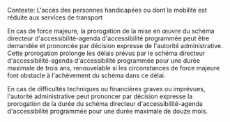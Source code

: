 Contexte: L'accès des personnes handicapées ou dont la mobilité est réduite aux services de transport

En cas de force majeure, la prorogation de la mise en œuvre du schéma directeur d'accessibilité-agenda d'accessibilité programmée peut être demandée et prononcée par décision expresse de l'autorité administrative. Cette prorogation prolonge les délais prévus par le schéma directeur d'accessibilité-agenda d'accessibilité programmée pour une durée maximale de trois ans, renouvelable si les circonstances de force majeure font obstacle à l'achèvement du schéma dans ce délai.

En cas de difficultés techniques ou financières graves ou imprévues, l'autorité administrative peut prononcer par décision expresse la prorogation de la durée du schéma directeur d'accessibilité-agenda d'accessibilité programmée pour une durée maximale de douze mois.